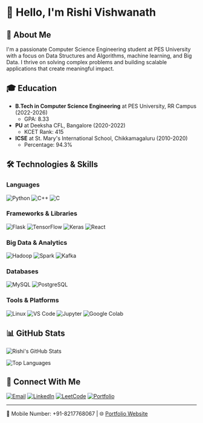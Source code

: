 # 👋 Hello, I'm Rishi Vishwanath

## 💼 About Me
I'm a passionate Computer Science Engineering student at PES University with a focus on Data Structures and Algorithms, machine learning, and Big Data. I thrive on solving complex problems and building scalable applications that create meaningful impact.

## 🎓 Education
- **B.Tech in Computer Science Engineering** at PES University, RR Campus (2022-2026)
  - GPA: 8.33
- **PU** at Deeksha CFL, Bangalore (2020-2022)
  - KCET Rank: 415
- **ICSE** at St. Mary's International School, Chikkamagaluru (2010-2020)
  - Percentage: 94.3%

## 🛠️ Technologies & Skills

### Languages
![Python](https://img.shields.io/badge/Python-3776AB?style=flat&logo=python&logoColor=white)
![C++](https://img.shields.io/badge/C%2B%2B-00599C?style=flat&logo=c%2B%2B&logoColor=white)
![C](https://img.shields.io/badge/C-A8B9CC?style=flat&logo=c&logoColor=white)

### Frameworks & Libraries
![Flask](https://img.shields.io/badge/Flask-000000?style=flat&logo=flask&logoColor=white)
![TensorFlow](https://img.shields.io/badge/TensorFlow-FF6F00?style=flat&logo=tensorflow&logoColor=white)
![Keras](https://img.shields.io/badge/Keras-D00000?style=flat&logo=keras&logoColor=white)
![React](https://img.shields.io/badge/React-61DAFB?style=flat&logo=react&logoColor=black)

### Big Data & Analytics
![Hadoop](https://img.shields.io/badge/Hadoop-66CCFF?style=flat&logo=apache-hadoop&logoColor=black)
![Spark](https://img.shields.io/badge/Apache%20Spark-E25A1C?style=flat&logo=apache-spark&logoColor=white)
![Kafka](https://img.shields.io/badge/Apache%20Kafka-231F20?style=flat&logo=apache-kafka&logoColor=white)

### Databases
![MySQL](https://img.shields.io/badge/MySQL-4479A1?style=flat&logo=mysql&logoColor=white)
![PostgreSQL](https://img.shields.io/badge/PostgreSQL-4169E1?style=flat&logo=postgresql&logoColor=white)

### Tools & Platforms
![Linux](https://img.shields.io/badge/Linux-FCC624?style=flat&logo=linux&logoColor=black)
![VS Code](https://img.shields.io/badge/VS%20Code-007ACC?style=flat&logo=visual-studio-code&logoColor=white)
![Jupyter](https://img.shields.io/badge/Jupyter-F37626?style=flat&logo=jupyter&logoColor=white)
![Google Colab](https://img.shields.io/badge/Google%20Colab-F9AB00?style=flat&logo=google-colab&logoColor=white)


## 📊 GitHub Stats

![Rishi's GitHub Stats](https://github-readme-stats.vercel.app/api?username=rishivishwanath&show_icons=true&theme=radical)

![Top Languages](https://github-readme-stats.vercel.app/api/top-langs/?username=rishivishwanath&layout=compact&theme=radical)

## 🔗 Connect With Me
[![Email](https://img.shields.io/badge/Email-rishi2004vishu%40gmail.com-D14836?style=flat&logo=gmail&logoColor=white)](mailto:rishi2004vishu@gmail.com)
[![LinkedIn](https://img.shields.io/badge/LinkedIn-0077B5?style=flat&logo=linkedin&logoColor=white)](https://www.linkedin.com/)
[![LeetCode](https://img.shields.io/badge/LeetCode-FFA116?style=flat&logo=leetcode&logoColor=white)](https://leetcode.com/)
[![Portfolio](https://img.shields.io/badge/Portfolio-000000?style=flat&logo=About.me&logoColor=white)](https://portfolio-lake-xi-39.vercel.app/)

---
📱 Mobile Number: +91-8217768067 | 🌐 [Portfolio Website](https://portfolio-lake-xi-39.vercel.app/)

